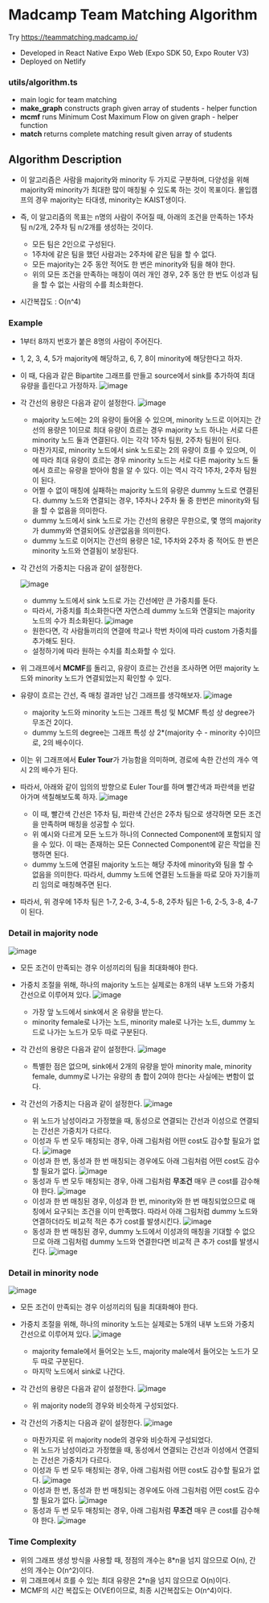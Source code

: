 # Madcamp Team Matching Algorithm

Try https://teammatching.madcamp.io/

- Developed in React Native Expo Web (Expo SDK 50, Expo Router V3)
- Deployed on Netlify

### utils/algorithm.ts

- main logic for team matching
- **make_graph** constructs graph given array of students - helper function
- **mcmf** runs Minimum Cost Maximum Flow on given graph - helper function
- **match** returns complete matching result given array of students

## Algorithm Description

- 이 알고리즘은 사람을 majority와 minority 두 가지로 구분하며, 다양성을 위해 majority와 minority가 최대한 많이 매칭될 수 있도록 하는 것이 목표이다. 몰입캠프의 경우 majority는 타대생, minority는 KAIST생이다.
- 즉, 이 알고리즘의 목표는 n명의 사람이 주어질 때, 아래의 조건을 만족하는 1주차 팀 n/2개, 2주차 팀 n/2개를 생성하는 것이다.

  - 모든 팀은 2인으로 구성된다.
  - 1주차에 같은 팀을 했던 사람과는 2주차에 같은 팀을 할 수 없다.
  - 모든 majority는 2주 동안 적어도 한 번은 minority와 팀을 해야 한다.
  - 위의 모든 조건을 만족하는 매칭이 여러 개인 경우, 2주 동안 한 번도 이성과 팀을 할 수 없는 사람의 수를 최소화한다.

- 시간복잡도 : O(n^4)

### Example

- 1부터 8까지 번호가 붙은 8명의 사람이 주어진다.
- 1, 2, 3, 4, 5가 majority에 해당하고, 6, 7, 8이 minority에 해당한다고 하자.
- 이 때, 다음과 같은 Bipartite 그래프를 만들고 source에서 sink를 추가하여 최대 유량을 흘린다고 가정하자.
![image](https://github.com/madcamp-kaist/team-matching/assets/81062893/6deee6b6-a5ec-421f-88e7-9a7f2431d398)
- 각 간선의 용량은 다음과 같이 설정한다.
![image](https://github.com/madcamp-kaist/team-matching/assets/81062893/4f7c1ee6-2219-48a9-92b2-2b1fd25d6c2d)
  - majority 노드에는 2의 유량이 들어올 수 있으며, minority 노드로 이어지는 간선의 용량은 1이므로 최대 유량이 흐르는 경우 majority 노드 하나는 서로 다른 minority 노드 둘과 연결된다. 이는 각각 1주차 팀원, 2주차 팀원이 된다.
  - 마찬가지로, minority 노드에서 sink 노드로는 2의 유량이 흐를 수 있으며, 이에 따라 최대 유량이 흐르는 경우 minority 노드는 서로 다른 majority 노드 둘에서 흐르는 유량을 받아야 함을 알 수 있다. 이는 역시 각각 1주차, 2주차 팀원이 된다.
  - 어쩔 수 없이 매칭에 실패하는 majority 노드의 유량은 dummy 노드로 연결된다. dummy 노드와 연결되는 경우, 1주차나 2주차 둘 중 한번은 minority와 팀을 할 수 없음을 의미한다.
  - dummy 노드에서 sink 노드로 가는 간선의 용량은 무한으로, 몇 명의 majority가 dummy와 연결되어도 상관없음을 의미한다.
  - dummy 노드로 이어지는 간선의 용량은 1로, 1주차와 2주차 중 적어도 한 번은 minority 노드와 연결됨이 보장된다.

- 각 간선의 가중치는 다음과 같이 설정한다.
  
  ![image](https://github.com/madcamp-kaist/team-matching/assets/81062893/10cc008b-1664-4f73-8955-479755ed3eeb)
  - dummy 노드에서 sink 노드로 가는 간선에만 큰 가중치를 둔다.
  - 따라서, 가중치를 최소화한다면 자연스레 dummy 노드와 연결되는 majority 노드의 수가 최소화된다.
  ![image](https://github.com/madcamp-kaist/team-matching/assets/81062893/ad55d8ea-8108-46e2-a4ba-d9a9c3a6c803)
  - 원한다면, 각 사람들끼리의 연결에 학교나 학번 차이에 따라 custom 가중치를 추가해도 된다.
  - 설정하기에 따라 원하는 수치를 최소화할 수 있다.

- 위 그래프에서 **MCMF**를 돌리고, 유량이 흐르는 간선을 조사하면 어떤 majority 노드와 minority 노드가 연결되었는지 확인할 수 있다.
- 유량이 흐르는 간선, 즉 매칭 결과만 남긴 그래프를 생각해보자.
  ![image](https://github.com/madcamp-kaist/team-matching/assets/81062893/eebc5ece-8e98-43eb-88e6-7ae0969548a7)
  - majority 노드와 minority 노드는 그래프 특성 및 MCMF 특성 상 degree가 무조건 2이다.
  - dummy 노드의 degree는 그래프 특성 상 2*(majority 수 - minority 수)이므로, 2의 배수이다.
- 이는 위 그래프에서 **Euler Tour**가 가능함을 의미하며, 경로에 속한 간선의 개수 역시 2의 배수가 된다.
- 따라서, 아래와 같이 임의의 방향으로 Euler Tour를 하며 빨간색과 파란색을 번갈아가며 색칠해보도록 하자.
  ![image](https://github.com/madcamp-kaist/team-matching/assets/81062893/71f65c10-e088-41aa-9e92-4bf52481d00e)
  - 이 때, 빨간색 간선은 1주차 팀, 파란색 간선은 2주차 팀으로 생각하면 모든 조건을 만족하며 매칭을 성공할 수 있다.
  - 위 예시와 다르게 모든 노드가 하나의 Connected Component에 포함되지 않을 수 있다. 이 때는 존재하는 모든 Connected Component에 같은 작업을 진행하면 된다.
  - dummy 노드에 연결된 majority 노드는 해당 주차에 minority와 팀을 할 수 없음을 의미한다. 따라서, dummy 노드에 연결된 노드들을 따로 모아 자기들끼리 임의로 매칭해주면 된다.
- 따라서, 위 경우에 1주차 팀은 1-7, 2-6, 3-4, 5-8, 2주차 팀은 1-6, 2-5, 3-8, 4-7이 된다.

### Detail in majority node
![image](https://github.com/madcamp-kaist/team-matching/assets/81062893/442ec2d2-205b-4188-b492-53fef294d26a)

- 모든 조건이 만족되는 경우 이성끼리의 팀을 최대화해야 한다.
- 가중치 조절을 위해, 하나의 majority 노드는 실제로는 8개의 내부 노드와 가중치 간선으로 이루어져 있다. 
  ![image](https://github.com/madcamp-kaist/team-matching/assets/81062893/ab5cfd17-dc6d-46be-ac7c-ef6798a86899)
  - 가장 앞 노드에서 sink에서 온 유량을 받는다.
  - minority female로 나가는 노드, minority male로 나가는 노드, dummy 노드로 나가는 노드가 모두 따로 구분된다.
  
- 각 간선의 용량은 다음과 같이 설정한다.
![image](https://github.com/madcamp-kaist/team-matching/assets/81062893/309fc85a-b076-4933-a59f-71f6f7156c52)
  - 특별한 점은 없으며, sink에서 2개의 유량을 받아 minority male, minority female, dummy로 나가는 유량의 총 합이 2여야 한다는 사실에는 변함이 없다.

- 각 간선의 가중치는 다음과 같이 설정한다.
  ![image](https://github.com/madcamp-kaist/team-matching/assets/81062893/8459b2c3-5461-49fb-80f7-65257b505e39)
  - 위 노드가 남성이라고 가정했을 때, 동성으로 연결되는 간선과 이성으로 연결되는 간선은 가중치가 다르다.
  - 이성과 두 번 모두 매칭되는 경우, 아래 그림처럼 어떤 cost도 감수할 필요가 없다.
  ![image](https://github.com/madcamp-kaist/team-matching/assets/81062893/c7f1705a-df28-44bc-a50d-3ef8234a5680)
  - 이성과 한 번, 동성과 한 번 매칭되는 경우에도 아래 그림처럼 어떤 cost도 감수할 필요가 없다.
  ![image](https://github.com/madcamp-kaist/team-matching/assets/81062893/7e613787-7e7c-4ae3-aa31-cea0f87b8e58)
  - 동성과 두 번 모두 매칭되는 경우, 아래 그림처럼 **무조건** 매우 큰 cost를 감수해야 한다.
  ![image](https://github.com/madcamp-kaist/team-matching/assets/81062893/bf466355-64e4-4c62-8226-f578c7df78b8)
  - 이성과 한 번 매칭된 경우, 이성과 한 번, minority와 한 번 매칭되었으므로 매칭에서 요구되는 조건을 이미 만족했다. 따라서 아래 그림처럼 dummy 노드와 연결하더라도 비교적 적은 추가 cost를 발생시킨다.
  ![image](https://github.com/madcamp-kaist/team-matching/assets/81062893/7b019294-7033-4e3b-ad5e-c5036a1e5924)
  - 동성과 한 번 매칭된 경우, dummy 노드에서 이성과의 매칭을 기대할 수 없으므로 아래 그림처럼 dummy 노드와 연결한다면 비교적 큰 추가 cost를 발생시킨다.
  ![image](https://github.com/madcamp-kaist/team-matching/assets/81062893/93fcafdb-95c0-4635-8e94-85fceec54cdd)

### Detail in minority node
![image](https://github.com/madcamp-kaist/team-matching/assets/81062893/c29d1386-967f-4d6c-8c60-430e76664728)
- 모든 조건이 만족되는 경우 이성끼리의 팀을 최대화해야 한다.
- 가중치 조절을 위해, 하나의 minority 노드는 실제로는 5개의 내부 노드와 가중치 간선으로 이루어져 있다.
  ![image](https://github.com/madcamp-kaist/team-matching/assets/81062893/a0330fd5-19f4-4ec5-8e1d-615cc1bddebc)
  - majority female에서 들어오는 노드, majority male에서 들어오는 노드가 모두 따로 구분된다.
  - 마지막 노드에서 sink로 나간다.

- 각 간선의 용량은 다음과 같이 설정한다.
![image](https://github.com/madcamp-kaist/team-matching/assets/81062893/52362f41-8732-43c9-8ba1-6a19d55550db)
  - 위 majority node의 경우와 비슷하게 구성되었다.

- 각 간선의 가중치는 다음과 같이 설정한다.
  ![image](https://github.com/madcamp-kaist/team-matching/assets/81062893/61a0d66c-edd1-4b9c-8f64-901f629a9e0e)
  - 마찬가지로 위 majority node의 경우와 비슷하게 구성되었다.
  - 위 노드가 남성이라고 가정했을 때, 동성에서 연결되는 간선과 이성에서 연결되는 간선은 가중치가 다르다.
  - 이성과 두 번 모두 매칭되는 경우, 아래 그림처럼 어떤 cost도 감수할 필요가 없다.
  ![image](https://github.com/madcamp-kaist/team-matching/assets/81062893/85187415-c845-4449-9aaf-159ebcfd90ac)
  - 이성과 한 번, 동성과 한 번 매칭되는 경우에도 아래 그림처럼 어떤 cost도 감수할 필요가 없다.
  ![image](https://github.com/madcamp-kaist/team-matching/assets/81062893/768d1668-cd55-43f0-9754-690f403958b6)
  - 동성과 두 번 모두 매칭되는 경우, 아래 그림처럼 **무조건** 매우 큰 cost를 감수해야 한다.
  ![image](https://github.com/madcamp-kaist/team-matching/assets/81062893/19e73a75-d7f9-4832-af89-546b258ba8cc)

### Time Complexity

- 위의 그래프 생성 방식을 사용할 때, 정점의 개수는 8*n을 넘지 않으므로 O(n), 간선의 개수는 O(n^2)이다.
- 위 그래프에서 흐를 수 있는 최대 유량은 2*n을 넘지 않으므로 O(n)이다.
- MCMF의 시간 복잡도는 O(VEf)이므로, 최종 시간복잡도는 O(n^4)이다.
